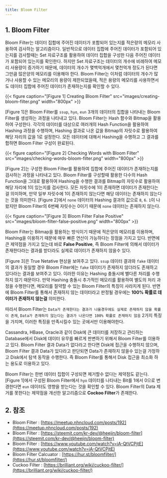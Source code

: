 ```yaml
---
title: Bloom Filter
---
```


## 1. Bloom Filter

Bloom Filter는 데이터 집합에 주어진 데이터가 포함되어 있는지를 적은량의 메모리 사용하여 검사하는 알고리즘이다. 일반적으로 데이터 집합에 주어진 데이터가 포함되어 있는지를 검사할때는 Set 자료구조를 활용하여 데이터 집합을 구성한 다음 주어진 데이터가 포함되어 있는지를 확인한다. 하지만 Set 자료구조는 데이터의 개수에 비례하여 메모리 사용량이 증가하기 때문에, 데이터의 개수가 몇백억개에서 몇천억개 정도가 된다면 그만큼 많은양의 메모리를 이용해야 한다. Bloom Filter는 이처럼 데이터의 개수가 많거나 사용할 수 있는 메모리의 용량이 제한되었을때, 적은 용량의 메모리를 사용하면서도 데이터 집합에 주어진 데이터가 존재하는지를 확인할 수 있다.

{{< figure caption="[Figure 1] Creating Bloom Filter" src="images/creating-bloom-filter.png" width="800px" >}}

[Figure 1]은 Bloom Filter를 `ssup`, `hyo`, `eun` 3개의 데이터의 집합을 나타내는 Bloom Filter를 생성하는 과정을 나타내고 있다. Bloom Filter는 Hash 함수와 Bitmap을 활용하여 구성한다. 각각의 데이터를 대상으로 여러개의 Hash Function을 활용하여 Hashing 과정을 수행하며, Hashing 결과로 나온 값을 Bitmap의 자릿수로 활용하여 해당 자리의 값을 1로 설정한다. 모든 데이터에 대해서 Hashing을 수행하고 그 결과를 합하면 Bloom Filter 구성이 완료된다.

{{< figure caption="[Figure 2] Checking Words with Bloom Filter" src="images/checking-words-bloom-filter.png" width="800px" >}}

[Figure 2]는 구성한 Bloom Filter를 활용하여 집합에 주어진 데이터가 존재하는지를 검사하는 과정을 나타내고 있다. Bloom Filter를 구성할때 활용한 다수의 Hash Function을 그대로 활용하여 Hashing을 수행한 결과를 Bitmap의 자릿수로 활용하여 해당 자리에 1이 있는지를 검사한다. 모든 자릿수에 1이 존재하면 데이터가 존재한다는걸 의미하며, 만약 일부 자릿수에 1이 존재하지 않는다면 해당 데이터는 존재하지 않는다는 것을 의미한다. [Figure 2]에서 `none` 데이터의 Hashing 결과의 값으로 `8`, `6`. `1`이 나왔지만 Bloom Filter의 6번째 자릿수는 0이기 때문에 `none` 데이터는 존재하지 않는다.

{{< figure caption="[Figure 3] Bloom Filter False Positive" src="images/bloom-filter-false-positive.png" width="800px" >}}

Bloom Filter는 Bitmap을 활용하는 방식이기 때문에 적은양의 메모리를 이용하며, Hashing을 이용하기 때문에 매우 빠른 연산이 가능하다는 장점을 가지고 있다. 반면에 큰 제약점을 가지고 있는데 바로 **False Positive**, 즉 Bloom Filter에 의해서 데이터가 존재한다라는 결과를 받더라도 실제로 데이터가 존재하지 않을수 있다.

[Figure 3]은 True Netative 현상을 보여주고 있다. `ssup` 데이터 결과와 `fake` 데이터의 결과가 동일할 경우 Bloom Filter에는 `fake` 데이터가 존재하지 않더라도 존재하고 있다라는 결과를 보여주고 있다. 이러한 이유는 Hashing 충돌시에 별다른 처리를 수행하지 않기 때문이다. 만약 Hashing 충돌시 추가적인 메모리를 활용하여 별도의 처리 과정을 수행한다면, 메모리를 절약할 수 있는 Bloom Filter의 특징이 사라지게 된다. 반면에 Bloom Filter를 통해서 존재하지 않는 데이터라고 판정될 경우에는 **100% 확률로 데이터가 존재하지 않는걸** 의미한다.

따라서 Bloom Filter는 `Data가 존재한다는 결과가 나올경우에도 실제로 존재하지 않을 확률이 존재`, `Data가 존재하지 않는다는 결과가 나온다면 100% 확률로 존재하지 않음` 2가지 특징을 가지며, 이러한 특징을 만족시킬수 있는 곳에서만 이용해야한다.

Cassandra, HBase, Oracle과 같이 Disk에 큰 데이터를 저장하고 관리하는 Database에서 Disk에 데이터 유무를 빠르게 판변하기 위해서 Bloom Filter를 이용하고 있다. Bloom Filter 결과 Data가 없다라고 한다면 Disk에 접근을 수행하지 않으며, Bloom Filter 결과 Data가 있다라고 판단되면 Data가 존재하지 않을수 있는걸 가정하고 Disk에서 탐색 동작을 수행한다. 즉 Bloom Filter를 통해서 Disk 접근을 최소화 하는 용도로 이용하고 있다.

Bloom Filter는 한번 데이터 집합이 구성되면 제거할수 없다는 제약점도 같는다. [Figure 1]에서 구성된 Bloom Filter에서 `hyo` 데이터를 나타내는 Bit를 1에서 0으로 변경한다면 `eun` 데이터도 영향을 받는다는 것을 확인할 수 있다. Bloom Filter의 Data 제거를 못한다는 제약점을 개선한 알고리즘으로 **Cockoo Filter**가 존재한다.

## 2. 참조

* Bloom Filter : [https://meetup.nhncloud.com/posts/192](https://meetup.nhncloud.com/posts/192)
* Bloom Filter : [https://steemit.com/kr-dev/@heejin/bloom-filter](https://steemit.com/kr-dev/@heejin/bloom-filter)
* Bloom Filter : [https://www.youtube.com/watch?v=iA-QtVCPjtE](https://www.youtube.com/watch?v=iA-QtVCPjtE)
* Bloom Filter Calcuator : [https://hur.st/bloomfilter/](https://hur.st/bloomfilter/)
* Cuckoo Filter : [https://brilliant.org/wiki/cuckoo-filter/](https://brilliant.org/wiki/cuckoo-filter/)